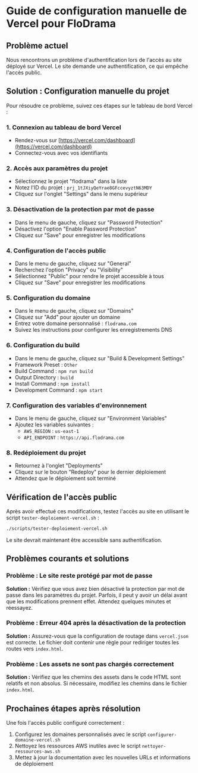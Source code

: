 # Guide de configuration manuelle de Vercel pour FloDrama

## Problème actuel

Nous rencontrons un problème d'authentification lors de l'accès au site déployé sur Vercel. Le site demande une authentification, ce qui empêche l'accès public.

## Solution : Configuration manuelle du projet

Pour résoudre ce problème, suivez ces étapes sur le tableau de bord Vercel :

### 1. Connexion au tableau de bord Vercel
   - Rendez-vous sur [https://vercel.com/dashboard](https://vercel.com/dashboard)
   - Connectez-vous avec vos identifiants

### 2. Accès aux paramètres du projet
   - Sélectionnez le projet "flodrama" dans la liste
   - Notez l'ID du projet : `prj_1tJXiyQeYrae8GFccevyztN63MDY`
   - Cliquez sur l'onglet "Settings" dans le menu supérieur

### 3. Désactivation de la protection par mot de passe
   - Dans le menu de gauche, cliquez sur "Password Protection"
   - Désactivez l'option "Enable Password Protection"
   - Cliquez sur "Save" pour enregistrer les modifications

### 4. Configuration de l'accès public
   - Dans le menu de gauche, cliquez sur "General"
   - Recherchez l'option "Privacy" ou "Visibility"
   - Sélectionnez "Public" pour rendre le projet accessible à tous
   - Cliquez sur "Save" pour enregistrer les modifications

### 5. Configuration du domaine
   - Dans le menu de gauche, cliquez sur "Domains"
   - Cliquez sur "Add" pour ajouter un domaine
   - Entrez votre domaine personnalisé : `flodrama.com`
   - Suivez les instructions pour configurer les enregistrements DNS

### 6. Configuration du build
   - Dans le menu de gauche, cliquez sur "Build & Development Settings"
   - Framework Preset : `Other`
   - Build Command : `npm run build`
   - Output Directory : `build`
   - Install Command : `npm install`
   - Development Command : `npm start`

### 7. Configuration des variables d'environnement
   - Dans le menu de gauche, cliquez sur "Environment Variables"
   - Ajoutez les variables suivantes :
     - `AWS_REGION` : `us-east-1`
     - `API_ENDPOINT` : `https://api.flodrama.com`

### 8. Redéploiement du projet
   - Retournez à l'onglet "Deployments"
   - Cliquez sur le bouton "Redeploy" pour le dernier déploiement
   - Attendez que le déploiement soit terminé

## Vérification de l'accès public

Après avoir effectué ces modifications, testez l'accès au site en utilisant le script `tester-deploiement-vercel.sh` :

```bash
./scripts/tester-deploiement-vercel.sh
```

Le site devrait maintenant être accessible sans authentification.

## Problèmes courants et solutions

### Problème : Le site reste protégé par mot de passe

**Solution :** Vérifiez que vous avez bien désactivé la protection par mot de passe dans les paramètres du projet. Parfois, il peut y avoir un délai avant que les modifications prennent effet. Attendez quelques minutes et réessayez.

### Problème : Erreur 404 après la désactivation de la protection

**Solution :** Assurez-vous que la configuration de routage dans `vercel.json` est correcte. Le fichier doit contenir une règle pour rediriger toutes les routes vers `index.html`.

### Problème : Les assets ne sont pas chargés correctement

**Solution :** Vérifiez que les chemins des assets dans le code HTML sont relatifs et non absolus. Si nécessaire, modifiez les chemins dans le fichier `index.html`.

## Prochaines étapes après résolution

Une fois l'accès public configuré correctement :

1. Configurez les domaines personnalisés avec le script `configurer-domaine-vercel.sh`
2. Nettoyez les ressources AWS inutiles avec le script `nettoyer-ressources-aws.sh`
3. Mettez à jour la documentation avec les nouvelles URLs et informations de déploiement
